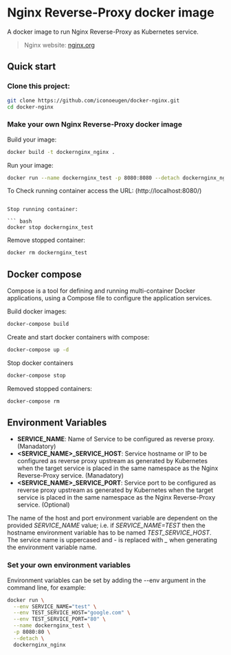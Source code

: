 # Nginx Reverse-Proxy docker image

A docker image to run Nginx Reverse-Proxy as Kubernetes service.

> Nginx website: [nginx.org](http://nginx.org/)

## Quick start

### Clone this project:

``` bash
git clone https://github.com/iconoeugen/docker-nginx.git
cd docker-nginx
```

### Make your own Nginx Reverse-Proxy docker image

Build your image:

``` bash
docker build -t dockernginx_nginx .
```

Run your image:

``` bash
docker run --name dockernginx_test -p 8080:8080 --detach dockernginx_nginx
```

To Check running container access the URL: (http://localhost:8080/)
```

Stop running container:

``` bash
docker stop dockernginx_test
```

Remove stopped container:

``` bash
docker rm dockernginx_test
```

## Docker compose

Compose is a tool for defining and running multi-container Docker applications, using a Compose file  to configure
the application services.

Build docker images:

``` bash
docker-compose build
```

Create and start docker containers with compose:

``` bash
docker-compose up -d
```

Stop docker containers

``` bash
docker-compose stop
```

Removed stopped containers:

``` bash
docker-compose rm
```

## Environment Variables

- **SERVICE_NAME**: Name of Service to be configured as reverse proxy. (Manadatory)
- **\<SERVICE_NAME\>\_SERVICE_HOST**: Service hostname or IP to be configured as reverse proxy upstream as generated by Kubernetes when the target service is placed in the same namespace as the Nginx Reverse-Proxy service. (Manadatory)
- **\<SERVICE_NAME\>\_SERVICE_PORT**: Service port to be configured as reverse proxy upstream as generated by Kubernetes when the target service is placed in the same namespace as the Nginx Reverse-Proxy service. (Optional)

The name of the host and port environment variable are dependent on the provided *SERVICE_NAME* value; i.e. if *SERVICE_NAME=TEST* then the hostname environment variable has to be named *TEST_SERVICE_HOST*.
The service name is uppercased and *-* is replaced with *_* when generating the environment variable name.

### Set your own environment variables

Environment variables can be set by adding the --env argument in the command line, for example:

``` bash
docker run \
  --env SERVICE_NAME="test" \
  --env TEST_SERVICE_HOST="google.com" \
  --env TEST_SERVICE_PORT="80" \
  --name dockernginx_test \
  -p 8080:80 \
  --detach \
  dockernginx_nginx
```
